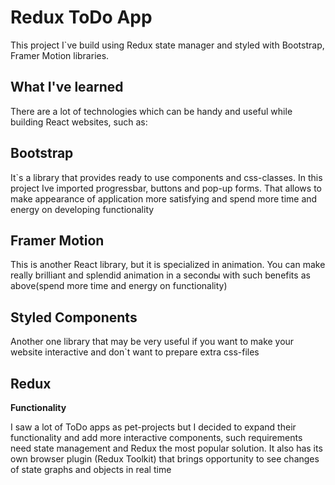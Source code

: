 # Redux ToDo App

This project I`ve build using Redux state manager and styled with Bootstrap, Framer Motion libraries. 

## What I've learned

There are a lot of technologies which can be handy and useful while building React websites, such as:

## Bootstrap

It`s a library that provides ready to use components and css-classes. In this project Ive imported progressbar, buttons and pop-up forms. That allows to make appearance of application more satisfying and spend more time and energy on developing functionality

## Framer Motion

This is another React library, but it is specialized in animation. You can make really brilliant and splendid animation in a secondы with such benefits as above(spend more time and energy on functionality)

## Styled Components

Another one library that may be very useful if you want to make your website interactive and don`t want to prepare extra css-files

## Redux

**Functionality**

I saw a lot of ToDo apps as pet-projects but I decided to expand their functionality and add more interactive components, such requirements need state management and Redux the most popular solution. It also has its own browser plugin (Redux Toolkit) that brings opportunity to see changes of  state graphs and objects in real time



